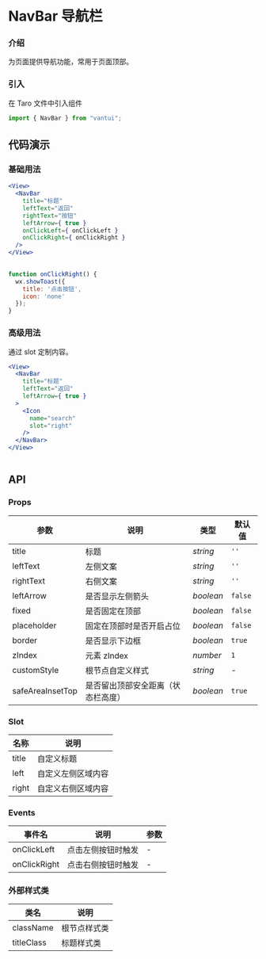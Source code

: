 # NavBar 导航栏

### 介绍

为页面提供导航功能，常用于页面顶部。

### 引入

在 Taro 文件中引入组件

```js
import { NavBar } from "vantui"; 
```

## 代码演示

### 基础用法

```jsx
<View>
  <NavBar
    title="标题"
    leftText="返回"
    rightText="按钮"
    leftArrow={ true }
    onClickLeft={ onClickLeft }
    onClickRight={ onClickRight }
  />
</View>
 
```

```js
function onClickRight() {
  wx.showToast({
    title: '点击按钮',
    icon: 'none'
  });
} 
```

### 高级用法

通过 slot 定制内容。

```jsx
<View>
  <NavBar
    title="标题"
    leftText="返回"
    leftArrow={ true }
  >
    <Icon
      name="search"
      slot="right"
    />
  </NavBar>
</View>
 
```

## API

### Props

| 参数 | 说明 | 类型 | 默认值 |
| --- | --- | --- | --- |
| title | 标题 | _string_ | `''` |
| leftText | 左侧文案 | _string_ | `''` |
| rightText | 右侧文案 | _string_ | `''` |
| leftArrow | 是否显示左侧箭头 | _boolean_ | `false` |
| fixed | 是否固定在顶部 | _boolean_ | `false` |
| placeholder | 固定在顶部时是否开启占位 | _boolean_ | `false` |
| border | 是否显示下边框 | _boolean_ | `true` |
| zIndex | 元素 zIndex | _number_ | `1` |
| customStyle | 根节点自定义样式 | _string_ | - |
| safeAreaInsetTop | 是否留出顶部安全距离（状态栏高度） | _boolean_ | `true` |

### Slot

| 名称  | 说明               |
| ----- | ------------------ |
| title | 自定义标题         |
| left  | 自定义左侧区域内容 |
| right | 自定义右侧区域内容 |

### Events

| 事件名           | 说明               | 参数 |
| ---------------- | ------------------ | ---- |
| onClickLeft  | 点击左侧按钮时触发 | -    |
| onClickRight | 点击右侧按钮时触发 | -    |

### 外部样式类

| 类名         | 说明         |
| ------------ | ------------ |
| className | 根节点样式类 |
| titleClass  | 标题样式类   |
